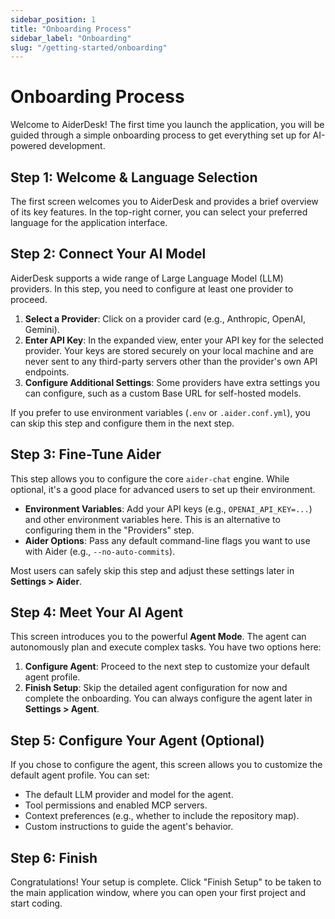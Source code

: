 ```yaml
---
sidebar_position: 1
title: "Onboarding Process"
sidebar_label: "Onboarding"
slug: "/getting-started/onboarding"
---
```


# Onboarding Process

Welcome to AiderDesk! The first time you launch the application, you will be guided through a simple onboarding process to get everything set up for AI-powered development.

## Step 1: Welcome & Language Selection

The first screen welcomes you to AiderDesk and provides a brief overview of its key features. In the top-right corner, you can select your preferred language for the application interface.

## Step 2: Connect Your AI Model

AiderDesk supports a wide range of Large Language Model (LLM) providers. In this step, you need to configure at least one provider to proceed.

1.  **Select a Provider**: Click on a provider card (e.g., Anthropic, OpenAI, Gemini).
2.  **Enter API Key**: In the expanded view, enter your API key for the selected provider. Your keys are stored securely on your local machine and are never sent to any third-party servers other than the provider's own API endpoints.
3.  **Configure Additional Settings**: Some providers have extra settings you can configure, such as a custom Base URL for self-hosted models.

If you prefer to use environment variables (`.env` or `.aider.conf.yml`), you can skip this step and configure them in the next step.

## Step 3: Fine-Tune Aider

This step allows you to configure the core `aider-chat` engine. While optional, it's a good place for advanced users to set up their environment.

- **Environment Variables**: Add your API keys (e.g., `OPENAI_API_KEY=...`) and other environment variables here. This is an alternative to configuring them in the "Providers" step.
- **Aider Options**: Pass any default command-line flags you want to use with Aider (e.g., `--no-auto-commits`).

Most users can safely skip this step and adjust these settings later in **Settings > Aider**.

## Step 4: Meet Your AI Agent

This screen introduces you to the powerful **Agent Mode**. The agent can autonomously plan and execute complex tasks. You have two options here:
1.  **Configure Agent**: Proceed to the next step to customize your default agent profile.
2.  **Finish Setup**: Skip the detailed agent configuration for now and complete the onboarding. You can always configure the agent later in **Settings > Agent**.

## Step 5: Configure Your Agent (Optional)

If you chose to configure the agent, this screen allows you to customize the default agent profile. You can set:
- The default LLM provider and model for the agent.
- Tool permissions and enabled MCP servers.
- Context preferences (e.g., whether to include the repository map).
- Custom instructions to guide the agent's behavior.

## Step 6: Finish

Congratulations! Your setup is complete. Click "Finish Setup" to be taken to the main application window, where you can open your first project and start coding.
